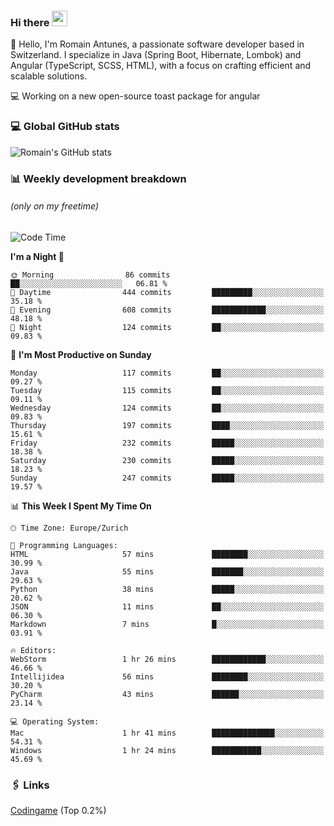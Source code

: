 ### Hi there <img src="https://media.giphy.com/media/hvRJCLFzcasrR4ia7z/giphy.gif" width="25px" height="25px">

👋 Hello, I'm Romain Antunes, a passionate software developer based in Switzerland. I specialize in Java (Spring Boot, Hibernate, Lombok) and Angular (TypeScript, SCSS, HTML), with a focus on crafting efficient and scalable solutions.

💻 Working on a new open-source toast package for angular

### 💻 Global GitHub stats
![Romain's GitHub stats](https://github-readme-streak-stats.herokuapp.com/?user=romainantunes&theme=dark)


### 📊 Weekly development breakdown 
###### *(only on my freetime)*

<!--START_SECTION:wakastats-->
![Code Time](http://img.shields.io/badge/Code%20Time-1%2C760%20hrs%2037%20mins-blue)

**I'm a Night 🦉** 

```text
🌞 Morning                86 commits          ██░░░░░░░░░░░░░░░░░░░░░░░   06.81 % 
🌆 Daytime                444 commits         █████████░░░░░░░░░░░░░░░░   35.18 % 
🌃 Evening                608 commits         ████████████░░░░░░░░░░░░░   48.18 % 
🌙 Night                  124 commits         ██░░░░░░░░░░░░░░░░░░░░░░░   09.83 % 
```
📅 **I'm Most Productive on Sunday** 

```text
Monday                   117 commits         ██░░░░░░░░░░░░░░░░░░░░░░░   09.27 % 
Tuesday                  115 commits         ██░░░░░░░░░░░░░░░░░░░░░░░   09.11 % 
Wednesday                124 commits         ██░░░░░░░░░░░░░░░░░░░░░░░   09.83 % 
Thursday                 197 commits         ████░░░░░░░░░░░░░░░░░░░░░   15.61 % 
Friday                   232 commits         █████░░░░░░░░░░░░░░░░░░░░   18.38 % 
Saturday                 230 commits         █████░░░░░░░░░░░░░░░░░░░░   18.23 % 
Sunday                   247 commits         █████░░░░░░░░░░░░░░░░░░░░   19.57 % 
```


📊 **This Week I Spent My Time On** 

```text
🕑︎ Time Zone: Europe/Zurich

💬 Programming Languages: 
HTML                     57 mins             ████████░░░░░░░░░░░░░░░░░   30.99 % 
Java                     55 mins             ███████░░░░░░░░░░░░░░░░░░   29.63 % 
Python                   38 mins             █████░░░░░░░░░░░░░░░░░░░░   20.62 % 
JSON                     11 mins             ██░░░░░░░░░░░░░░░░░░░░░░░   06.30 % 
Markdown                 7 mins              █░░░░░░░░░░░░░░░░░░░░░░░░   03.91 % 

🔥 Editors: 
WebStorm                 1 hr 26 mins        ████████████░░░░░░░░░░░░░   46.66 % 
Intellijidea             56 mins             ████████░░░░░░░░░░░░░░░░░   30.20 % 
PyCharm                  43 mins             ██████░░░░░░░░░░░░░░░░░░░   23.14 % 

💻 Operating System: 
Mac                      1 hr 41 mins        ██████████████░░░░░░░░░░░   54.31 % 
Windows                  1 hr 24 mins        ███████████░░░░░░░░░░░░░░   45.69 % 
```


<!--END_SECTION:wakastats-->

### 🖇 Links

[Codingame](https://www.codingame.com/profile/defc3ee5279aecc1bb6114e1f994ea9b3325423) (Top 0.2%)

